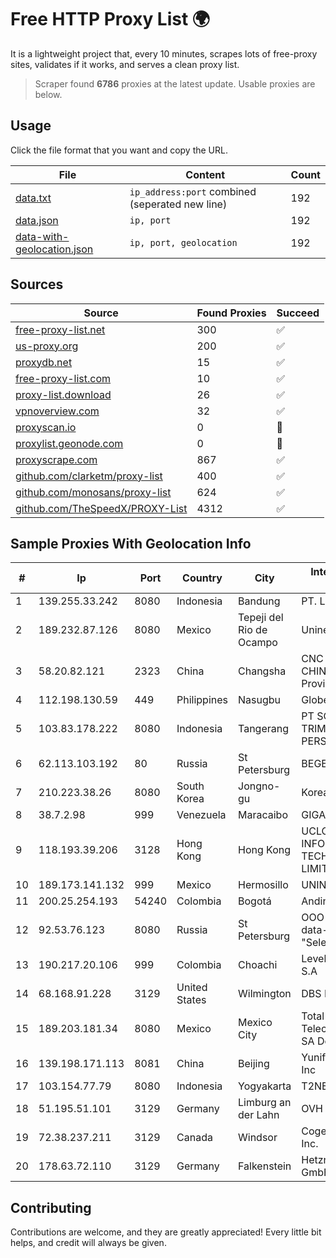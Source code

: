 
# Free HTTP Proxy List 🌍

It is a lightweight project that, every 10 minutes, scrapes lots of free-proxy sites, validates if it works, and serves a clean proxy list.


> Scraper found **6786** proxies at the latest update. Usable proxies are below.

## Usage

Click the file format that you want and copy the URL.


|File|Content|Count|
|----|-------|-----|
|[data.txt](https://raw.githubusercontent.com/themiralay/Proxy-List-World/master/data.txt)|`ip_address:port` combined (seperated new line)|192|
|[data.json](https://raw.githubusercontent.com/themiralay/Proxy-List-World/master/data.json)|`ip, port`|192|
|[data-with-geolocation.json](https://raw.githubusercontent.com/themiralay/Proxy-List-World/master/data-with-geolocation.json)|`ip, port, geolocation`|192|

## Sources

|Source|Found Proxies|Succeed|
|------|-------------|-------|
|[free-proxy-list.net](https://free-proxy-list.net)|300|✅|
|[us-proxy.org](https://www.us-proxy.org)|200|✅|
|[proxydb.net](http://proxydb.net)|15|✅|
|[free-proxy-list.com](https://free-proxy-list.com/?page=&port=&type%5B%5D=http&type%5B%5D=https&up_time=0&search=Search)|10|✅|
|[proxy-list.download](https://www.proxy-list.download/HTTP)|26|✅|
|[vpnoverview.com](https://vpnoverview.com/privacy/anonymous-browsing/free-proxy-servers)|32|✅|
|[proxyscan.io](https://www.proxyscan.io)|0|🚫|
|[proxylist.geonode.com](https://proxylist.geonode.com/api/proxy-list?limit=300&page=1&sort_by=lastChecked&sort_type=desc&protocols=http,https)|0|🚫|
|[proxyscrape.com](https://api.proxyscrape.com/v2/?request=displayproxies&protocol=http&timeout=10000&country=all&ssl=all&anonymity=all)|867|✅|
|[github.com/clarketm/proxy-list](https://raw.githubusercontent.com/clarketm/proxy-list/master/proxy-list-raw.txt)|400|✅|
|[github.com/monosans/proxy-list](https://raw.githubusercontent.com/monosans/proxy-list/main/proxies/http.txt)|624|✅|
|[github.com/TheSpeedX/PROXY-List](https://raw.githubusercontent.com/TheSpeedX/PROXY-List/master/http.txt)|4312|✅|


## Sample Proxies With Geolocation Info

|#|Ip|Port|Country|City|Internet Service Provider|
|-|--|----|-------|----|-------------------------|
|1|139.255.33.242|8080|Indonesia|Bandung|PT. LINKNET|
|2|189.232.87.126|8080|Mexico|Tepeji del Rio de Ocampo|Uninet S.A. de C.V.|
|3|58.20.82.121|2323|China|Changsha|CNC Group CHINA169 Hunan Province Network|
|4|112.198.130.59|449|Philippines|Nasugbu|Globe Telecom|
|5|103.83.178.222|8080|Indonesia|Tangerang|PT SOLUSI TRIMEGAH PERSADA|
|6|62.113.103.192|80|Russia|St Petersburg|BEGET.RU|
|7|210.223.38.26|8080|South Korea|Jongno-gu|Korea Telecom|
|8|38.7.2.98|999|Venezuela|Maracaibo|GIGAPOP, C.A.|
|9|118.193.39.206|3128|Hong Kong|Hong Kong|UCLOUD INFORMATION TECHNOLOGY (HK) LIMITED|
|10|189.173.141.132|999|Mexico|Hermosillo|UNINET|
|11|200.25.254.193|54240|Colombia|Bogotá|Andinet ON Line|
|12|92.53.76.123|8080|Russia|St Petersburg|OOO "Network of data-centers "Selectel"|
|13|190.217.20.106|999|Colombia|Choachi|Level 3 Colombia S.A|
|14|68.168.91.228|3129|United States|Wilmington|DBS International|
|15|189.203.181.34|8080|Mexico|Mexico City|Total Play Telecomunicaciones SA De CV|
|16|139.198.171.113|8081|China|Beijing|Yunify Technologies Inc|
|17|103.154.77.79|8080|Indonesia|Yogyakarta|T2NET|
|18|51.195.51.101|3129|Germany|Limburg an der Lahn|OVH SAS|
|19|72.38.237.211|3129|Canada|Windsor|Cogeco Connexion Inc.|
|20|178.63.72.110|3129|Germany|Falkenstein|Hetzner Online GmbH|



## Contributing

Contributions are welcome, and they are greatly appreciated! Every
little bit helps, and credit will always be given.

